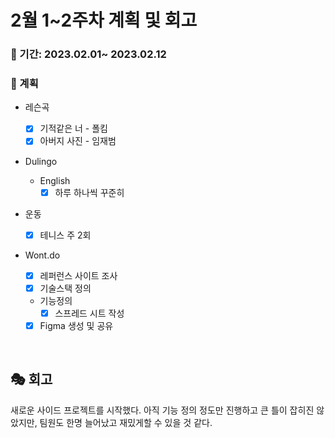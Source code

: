 # 2월 1~2주차 계획 및 회고

### 📆 기간: 2023.02.01~ 2023.02.12

### 📑 계획

- 레슨곡

  - [x] 기적같은 너 - 폴킴
  - [x] 아버지 사진 - 임재범
- Dulingo
  - English
    - [x] 하루 하나씩 꾸준히
- 운동
  - [x] 테니스 주 2회
- Wont.do
  - [x] 레퍼런스 사이트 조사
  - [x] 기술스택 정의
  
  - 기능정의
    - [x] 스프레드 시트 작성
  - [x] Figma 생성 및 공유

<br/>

## 🎭 회고

 새로운 사이드 프로젝트를 시작했다. 아직 기능 정의 정도만 진행하고 큰 틀이 잡히진 않았지만, 팀원도 한명 늘어났고 재밌게할 수 있을 것 같다.
